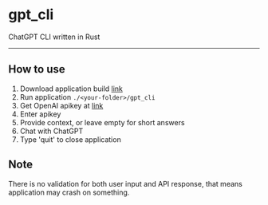 # gpt_cli
ChatGPT CLI written in Rust

---
## How to use
1. Download application build [link](https://github.com/darkgraycat/gpt_cli/blob/main/target/release/gpt_cli)
2. Run application `./<your-folder>/gpt_cli`
3. Get OpenAI apikey at [link](https://platform.openai.com/account/api-keys)
4. Enter apikey
5. Provide context, or leave empty for short answers
6. Chat with ChatGPT
7. Type 'quit' to close application

## Note
There is no validation for both user input and API response, that means application may crash on something.
